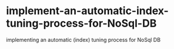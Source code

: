 # implement-an-automatic-index-tuning-process-for-NoSql-DB
implementing an automatic (index) tuning process for NoSql DB
